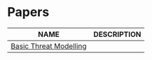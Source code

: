 # Papers

| NAME | DESCRIPTION |
|---|---|
| [Basic Threat Modelling](./src/basic_threat_modelling) |  |

